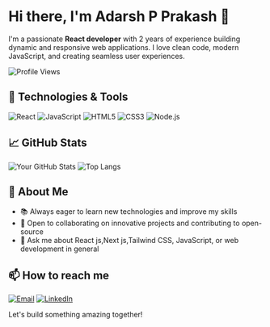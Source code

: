 # Hi there, I'm Adarsh P Prakash 👋

I'm a passionate **React developer** with 2 years of experience building dynamic and responsive web applications. I love clean code, modern JavaScript, and creating seamless user experiences.

![Profile Views](https://komarev.com/ghpvc/?username=adarshprakash4567&color=blue)

## 🔧 Technologies & Tools

![React](https://img.shields.io/badge/-React-61DAFB?logo=react&logoColor=white&style=for-the-badge)
![JavaScript](https://img.shields.io/badge/-JavaScript-F7DF1E?logo=javascript&logoColor=black&style=for-the-badge)
![HTML5](https://img.shields.io/badge/-HTML5-E34F26?logo=html5&logoColor=white&style=for-the-badge)
![CSS3](https://img.shields.io/badge/-CSS3-1572B6?logo=css3&logoColor=white&style=for-the-badge)
![Node.js](https://img.shields.io/badge/-Node.js-339933?logo=node.js&logoColor=white&style=for-the-badge)

## 📈 GitHub Stats

![Your GitHub Stats](https://github-readme-stats.vercel.app/api?username=adarshprakash4567&show_icons=true&theme=radical)
![Top Langs](https://github-readme-stats.vercel.app/api/top-langs/?username=adarshprakash4567&layout=compact&theme=radical)


## 🚀 About Me

- 📚 Always eager to learn new technologies and improve my skills
- 🤝 Open to collaborating on innovative projects and contributing to open-source
- 💬 Ask me about React js,Next js,Tailwind CSS, JavaScript, or web development in general

## 📫 How to reach me

[![Email](https://img.shields.io/badge/Email-D14836?logo=gmail&logoColor=white&style=for-the-badge)](mailto:amadarshprakash@gmail.com)
[![LinkedIn](https://img.shields.io/badge/LinkedIn-0077B5?logo=linkedin&logoColor=white&style=for-the-badge)](www.linkedin.com/in/adarsh-prakash-a6b50a18b)

Let's build something amazing together!

